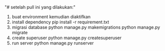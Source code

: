 "# setelah pull ini yang dilakukan:" 
1. buat environment kemudian diaktifkan
2. install dependency
    pip install -r requirement.txt
3. migrasi database
    python manage.py makemigrations
    python manage.py migrate
4. create superuser
   python manage.py createsuperuser
5. run server
    python manage.py runserver